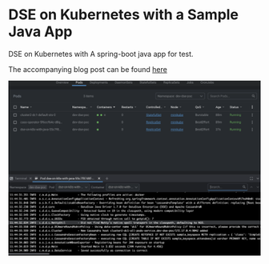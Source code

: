 # DSE on Kubernetes with a Sample Java App


DSE on Kubernetes with A spring-boot java app for test.

The accompanying blog post can be found [here](https://malike.kendeh.com/posts/Cassandra-DSE-On-Kubernetes-With-Cass-Operator/)

![deployed](dse-on-k8s-with-java.png)
